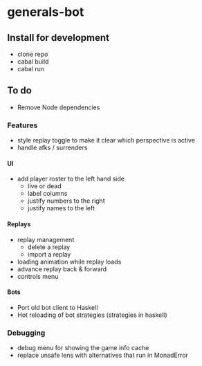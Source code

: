 # generals-bot

## Install for development
- clone repo
- cabal build
- cabal run

## To do
- Remove Node dependencies

### Features
- style replay toggle to make it clear which perspective is active
- handle afks / surrenders

#### UI
- add player roster to the left hand side
  - live or dead
  - label columns
  - justify numbers to the right
  - justify names to the left

#### Replays
- replay management
  - delete a replay
  - import a replay
- loading animation while replay loads
- advance replay back & forward
- controls menu

#### Bots
- Port old bot client to Haskell
- Hot reloading of bot strategies (strategies in haskell)

### Debugging
- debug menu for showing the game info cache
- replace unsafe lens with alternatives that run in MonadError
